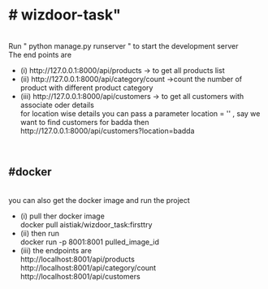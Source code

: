 <h1># wizdoor-task"</h1><br> 
Run " python manage.py runserver " to start the development server <br>  
The end points are <br>
<ul>
      <li>
            (i)   http://127.0.0.1:8000/api/products -> to get all products list 
      </li>
      <li>
            (ii)  http://127.0.0.1:8000/api/category/count ->count the number of product with different product category        
      </li>
      <li>  
            (iii) http://127.0.0.1:8000/api/customers  -> to get all customers with associate oder details <br>
            for location wise details you can pass a parameter location = '' , say we want to find customers for badda then <br>
            http://127.0.0.1:8000/api/customers?location=badda         
      </li>
      
</ul>

      
<br>      
      
<h2>#docker </h2><br>
you can also get the docker image and run the project 
<ul>
      <li>
            (i)   pull ther docker image <br>
            docker pull aistiak/wizdoor_task:firsttry
      </li>
      <li>
            (ii)  then run       <br>
            docker run -p 8001:8001 pulled_image_id     
      </li>
      <li>
            (iii) the endpoints are <br>
             http://localhost:8001/api/products <br>
             http://localhost:8001/api/category/count <br> 
             http://localhost:8001/api/customers  <br>    
      </li>
</ul>




